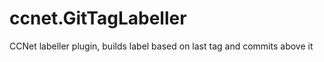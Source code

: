 ccnet.GitTagLabeller
====================

CCNet labeller plugin, builds label based on last tag and commits above it